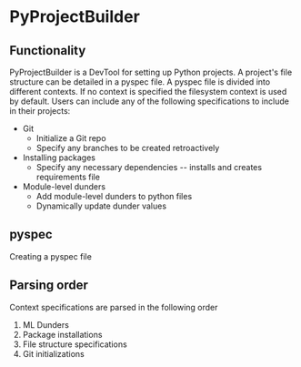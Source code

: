 # PyProjectBuilder
## Functionality
PyProjectBuilder is a DevTool for setting up Python projects.
A project's file structure can be detailed in a pyspec file.
A pyspec file is divided into different contexts. If no context is specified the filesystem context is used by default.
Users can include any of the following specifications to include in their projects:

 - Git
	- Initialize a Git repo
	- Specify any branches to be created retroactively
 - Installing packages
	- Specify any necessary dependencies -- installs and creates requirements file
 - Module-level dunders
	- Add module-level dunders to python files
	- Dynamically update dunder values
## pyspec
Creating a pyspec file
## Parsing order
Context specifications are parsed in the following order <br>
1. ML Dunders
2. Package installations
3. File structure specifications
4. Git initializations

